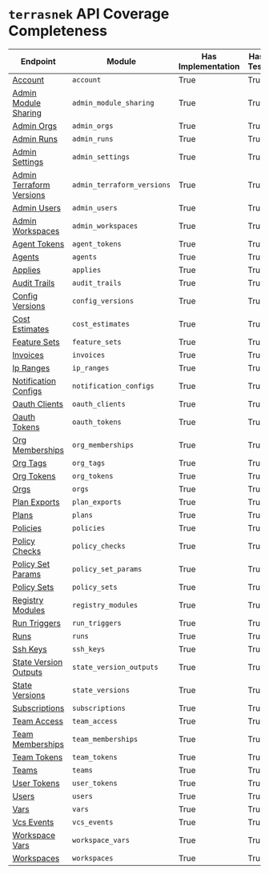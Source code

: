 # `terrasnek` API Coverage Completeness

| Endpoint                                                                                          | Module                     | Has Implementation   | Has Test   | Has Docs   |
|---------------------------------------------------------------------------------------------------|----------------------------|----------------------|------------|------------|
| [Account](https://www.terraform.io/docs/cloud/api/account.html)                                   | `account`                  | True                 | True       | False      |
| [Admin Module Sharing](https://www.terraform.io/docs/cloud/api/admin/module-sharing.html)         | `admin_module_sharing`     | True                 | True       | False      |
| [Admin Orgs](https://www.terraform.io/docs/cloud/api/admin/organizations.html)                    | `admin_orgs`               | True                 | True       | False      |
| [Admin Runs](https://www.terraform.io/docs/cloud/api/admin/runs.html)                             | `admin_runs`               | True                 | True       | False      |
| [Admin Settings](https://www.terraform.io/docs/cloud/api/admin/settings.html)                     | `admin_settings`           | True                 | True       | False      |
| [Admin Terraform Versions](https://www.terraform.io/docs/cloud/api/admin/terraform-versions.html) | `admin_terraform_versions` | True                 | True       | False      |
| [Admin Users](https://www.terraform.io/docs/cloud/api/admin/users.html)                           | `admin_users`              | True                 | True       | False      |
| [Admin Workspaces](https://www.terraform.io/docs/cloud/api/admin/workspaces.html)                 | `admin_workspaces`         | True                 | True       | False      |
| [Agent Tokens](https://www.terraform.io/docs/cloud/api/agent-tokens.html)                         | `agent_tokens`             | True                 | True       | False      |
| [Agents](https://www.terraform.io/docs/cloud/api/agents.html)                                     | `agents`                   | True                 | True       | False      |
| [Applies](https://www.terraform.io/docs/cloud/api/applies.html)                                   | `applies`                  | True                 | True       | False      |
| [Audit Trails](https://www.terraform.io/docs/cloud/api/audit-trails.html)                         | `audit_trails`             | True                 | True       | False      |
| [Config Versions](https://www.terraform.io/docs/cloud/api/configuration-versions.html)            | `config_versions`          | True                 | True       | False      |
| [Cost Estimates](https://www.terraform.io/docs/cloud/api/cost-estimates.html)                     | `cost_estimates`           | True                 | True       | False      |
| [Feature Sets](https://www.terraform.io/docs/cloud/api/feature-sets.html)                         | `feature_sets`             | True                 | True       | False      |
| [Invoices](https://www.terraform.io/docs/cloud/api/invoices.html)                                 | `invoices`                 | True                 | True       | False      |
| [Ip Ranges](https://www.terraform.io/docs/cloud/api/ip-ranges.html)                               | `ip_ranges`                | True                 | True       | False      |
| [Notification Configs](https://www.terraform.io/docs/cloud/api/notification-configurations.html)  | `notification_configs`     | True                 | True       | False      |
| [Oauth Clients](https://www.terraform.io/docs/cloud/api/oauth-clients.html)                       | `oauth_clients`            | True                 | True       | False      |
| [Oauth Tokens](https://www.terraform.io/docs/cloud/api/oauth-tokens.html)                         | `oauth_tokens`             | True                 | True       | False      |
| [Org Memberships](https://www.terraform.io/docs/cloud/api/organization-memberships.html)          | `org_memberships`          | True                 | True       | False      |
| [Org Tags](https://www.terraform.io/docs/cloud/api/organization-tags.html)                        | `org_tags`                 | True                 | True       | False      |
| [Org Tokens](https://www.terraform.io/docs/cloud/api/organization-tokens.html)                    | `org_tokens`               | True                 | True       | False      |
| [Orgs](https://www.terraform.io/docs/cloud/api/organizations.html)                                | `orgs`                     | True                 | True       | False      |
| [Plan Exports](https://www.terraform.io/docs/cloud/api/plan-exports.html)                         | `plan_exports`             | True                 | True       | False      |
| [Plans](https://www.terraform.io/docs/cloud/api/plans.html)                                       | `plans`                    | True                 | True       | False      |
| [Policies](https://www.terraform.io/docs/cloud/api/policies.html)                                 | `policies`                 | True                 | True       | False      |
| [Policy Checks](https://www.terraform.io/docs/cloud/api/policy-checks.html)                       | `policy_checks`            | True                 | True       | False      |
| [Policy Set Params](https://www.terraform.io/docs/cloud/api/policy-set-params.html)               | `policy_set_params`        | True                 | True       | False      |
| [Policy Sets](https://www.terraform.io/docs/cloud/api/policy-sets.html)                           | `policy_sets`              | True                 | True       | False      |
| [Registry Modules](https://www.terraform.io/docs/cloud/api/modules.html)                          | `registry_modules`         | True                 | True       | False      |
| [Run Triggers](https://www.terraform.io/docs/cloud/api/run-triggers.html)                         | `run_triggers`             | True                 | True       | False      |
| [Runs](https://www.terraform.io/docs/cloud/api/run.html)                                          | `runs`                     | True                 | True       | False      |
| [Ssh Keys](https://www.terraform.io/docs/cloud/api/ssh-keys.html)                                 | `ssh_keys`                 | True                 | True       | False      |
| [State Version Outputs](https://www.terraform.io/docs/cloud/api/state-version-outputs.html)       | `state_version_outputs`    | True                 | True       | False      |
| [State Versions](https://www.terraform.io/docs/cloud/api/state-versions.html)                     | `state_versions`           | True                 | True       | False      |
| [Subscriptions](https://www.terraform.io/docs/cloud/api/subscriptions.html)                       | `subscriptions`            | True                 | True       | False      |
| [Team Access](https://www.terraform.io/docs/cloud/api/team-access.html)                           | `team_access`              | True                 | True       | False      |
| [Team Memberships](https://www.terraform.io/docs/cloud/api/team-members.html)                     | `team_memberships`         | True                 | True       | False      |
| [Team Tokens](https://www.terraform.io/docs/cloud/api/team-tokens.html)                           | `team_tokens`              | True                 | True       | False      |
| [Teams](https://www.terraform.io/docs/cloud/api/teams.html)                                       | `teams`                    | True                 | True       | False      |
| [User Tokens](https://www.terraform.io/docs/cloud/api/user-tokens.html)                           | `user_tokens`              | True                 | True       | False      |
| [Users](https://www.terraform.io/docs/cloud/api/users.html)                                       | `users`                    | True                 | True       | False      |
| [Vars](https://www.terraform.io/docs/cloud/api/variables.html)                                    | `vars`                     | True                 | True       | False      |
| [Vcs Events](https://www.terraform.io/docs/cloud/api/vcs-events.html)                             | `vcs_events`               | True                 | True       | False      |
| [Workspace Vars](https://www.terraform.io/docs/cloud/api/workspace-variables.html)                | `workspace_vars`           | True                 | True       | False      |
| [Workspaces](https://www.terraform.io/docs/cloud/api/workspaces.html)                             | `workspaces`               | True                 | True       | False      |
